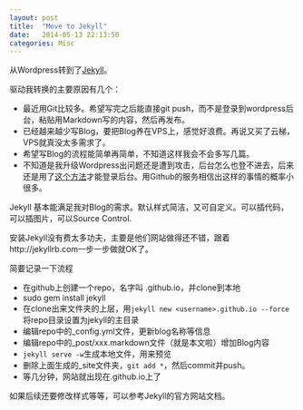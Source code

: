 ```yaml
---
layout: post
title:  "Move to Jekyll"
date:   2014-05-13 22:13:50
categories: Misc
---
```


从Wordpress转到了[Jekyll]。

驱动我转换的主要原因有几个：

- 最近用Git比较多。希望写完之后能直接git push，而不是登录到wordpress后台，粘贴用Markdown写的内容，然后再发布。
- 已经越来越少写Blog，要把Blog养在VPS上，感觉好浪费。再说又买了云梯，VPS就真没太多需求了。
- 希望写Blog的流程能简单再简单，不知道这样我会不会多写几篇。
- 不知道是我升级Wordpress出问题还是遭到攻击，后台怎么也登不进去，后来还是用了[这个方法]才能登录后台。用Github的服务相信出这样的事情的概率小很多。

Jekyll 基本能满足我对Blog的需求。默认样式简洁，又可自定义。可以插代码，可以插图片，可以Source Control.

安装Jekyll没有费太多功夫，主要是他们网站做得还不错，跟着http://jekyllrb.com一步一步做就OK了。

简要记录一下流程

- 在github上创建一个repo，名字叫 <username>.github.io，并clone到本地
- sudo gem install jekyll
- 在clone出来文件夹的上层，用`jekyll new <username>.github.io --force`将repo目录设置为jekyll的主目录
- 编辑repo中的_config.yml文件，更新blog名称等信息
- 编辑repo中的_post/xxx.markdown文件（就是本文啦）增加Blog内容
- `jekyll serve -w`生成本地文件，用来预览
- 删除上面生成的_site文件夹，`git add *`，然后commit并push。
- 等几分钟，网站就出现在<username>.github.io上了

如果后续还要修改样式等等，可以参考Jekyll的官方网站文档。



[jekyll]:    http://jekyllrb.com
[这个方法]:    http://codex.wordpress.org/Resetting_Your_Password
